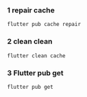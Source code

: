### 1  repair cache
```
flutter pub cache repair
```

### 2  clean clean
```
flutter clean cache
```

### 3  Flutter pub get
```
flutter pub get
```

